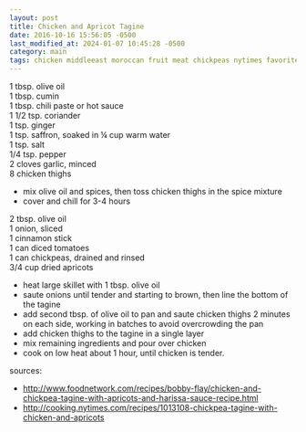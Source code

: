 ```yaml
---
layout: post
title: Chicken and Apricot Tagine
date: 2016-10-16 15:56:05 -0500
last_modified_at: 2024-01-07 10:45:28 -0500
category: main
tags: chicken middleeast moroccan fruit meat chickpeas nytimes favorite
---
```

1 tbsp. olive oil  
1 tbsp. cumin  
1 tbsp. chili paste or hot sauce  
1 1/2 tsp. coriander  
1 tsp. ginger  
1 tsp. saffron, soaked in ¼ cup warm water  
1 tsp. salt  
1/4 tsp. pepper  
2 cloves garlic, minced  
8 chicken thighs  
* mix olive oil and spices, then toss chicken thighs in the spice mixture
* cover and chill for 3-4 hours

2 tbsp. olive oil  
1 onion, sliced  
1 cinnamon stick  
1 can diced tomatoes  
1 can chickpeas, drained and rinsed  
3/4 cup dried apricots  
* heat large skillet with 1 tbsp. olive oil
* saute onions until tender and starting to brown, then line the bottom of the tagine
* add second tbsp. of olive oil to pan and saute chicken thighs 2 minutes on each
  side, working in batches to avoid overcrowding the pan
* add chicken thighs to the tagine in a single layer
* mix remaining ingredients and pour over chicken
* cook on low heat about 1 hour, until chicken is tender.

sources:  

  * <http://www.foodnetwork.com/recipes/bobby-flay/chicken-and-chickpea-tagine-with-apricots-and-harissa-sauce-recipe.html>
  * <http://cooking.nytimes.com/recipes/1013108-chickpea-tagine-with-chicken-and-apricots>


